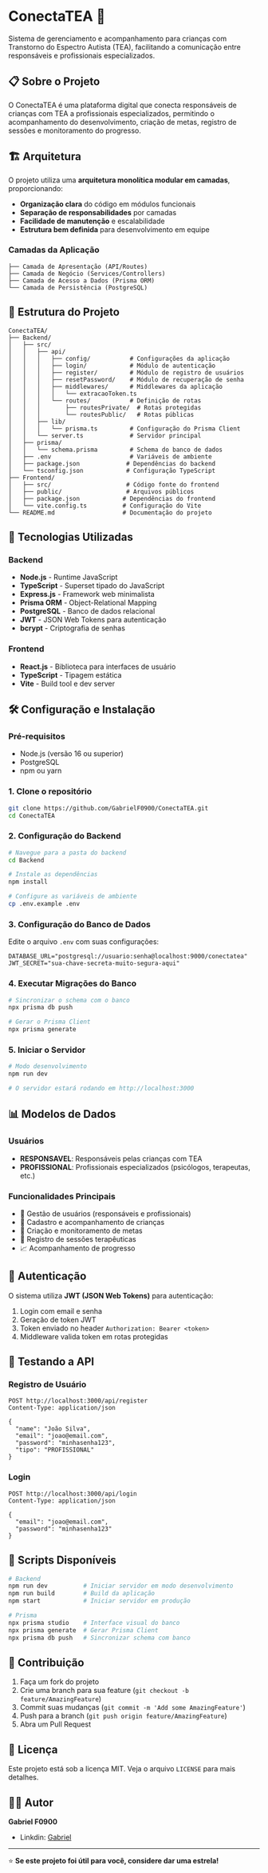 # ConectaTEA 🧩

Sistema de gerenciamento e acompanhamento para crianças com Transtorno do Espectro Autista (TEA), facilitando a comunicação entre responsáveis e profissionais especializados.

## 📋 Sobre o Projeto

O ConectaTEA é uma plataforma digital que conecta responsáveis de crianças com TEA a profissionais especializados, permitindo o acompanhamento do desenvolvimento, criação de metas, registro de sessões e monitoramento do progresso.

## 🏗️ Arquitetura

O projeto utiliza uma **arquitetura monolítica modular em camadas**, proporcionando:

- **Organização clara** do código em módulos funcionais
- **Separação de responsabilidades** por camadas
- **Facilidade de manutenção** e escalabilidade
- **Estrutura bem definida** para desenvolvimento em equipe

### Camadas da Aplicação

```
├── Camada de Apresentação (API/Routes)
├── Camada de Negócio (Services/Controllers)
├── Camada de Acesso a Dados (Prisma ORM)
└── Camada de Persistência (PostgreSQL)
```

## 📁 Estrutura do Projeto

```
ConectaTEA/
├── Backend/
│   ├── src/
│   │   ├── api/
│   │   │   ├── config/           # Configurações da aplicação
│   │   │   ├── login/            # Módulo de autenticação
│   │   │   ├── register/         # Módulo de registro de usuários
│   │   │   ├── resetPassword/    # Módulo de recuperação de senha
│   │   │   ├── middlewares/      # Middlewares da aplicação
│   │   │   │   └── extracaoToken.ts
│   │   │   └── routes/           # Definição de rotas
│   │   │       ├── routesPrivate/  # Rotas protegidas
│   │   │       └── routesPublic/   # Rotas públicas
│   │   ├── lib/
│   │   │   └── prisma.ts         # Configuração do Prisma Client
│   │   └── server.ts             # Servidor principal
│   ├── prisma/
│   │   └── schema.prisma         # Schema do banco de dados
│   ├── .env                      # Variáveis de ambiente
│   ├── package.json             # Dependências do backend
│   └── tsconfig.json            # Configuração TypeScript
├── Frontend/
│   ├── src/                     # Código fonte do frontend
│   ├── public/                  # Arquivos públicos
│   ├── package.json            # Dependências do frontend
│   └── vite.config.ts          # Configuração do Vite
└── README.md                   # Documentação do projeto
```

## 🚀 Tecnologias Utilizadas

### Backend
- **Node.js** - Runtime JavaScript
- **TypeScript** - Superset tipado do JavaScript
- **Express.js** - Framework web minimalista
- **Prisma ORM** - Object-Relational Mapping
- **PostgreSQL** - Banco de dados relacional
- **JWT** - JSON Web Tokens para autenticação
- **bcrypt** - Criptografia de senhas

### Frontend
- **React.js** - Biblioteca para interfaces de usuário
- **TypeScript** - Tipagem estática
- **Vite** - Build tool e dev server

## 🛠️ Configuração e Instalação

### Pré-requisitos

- Node.js (versão 16 ou superior)
- PostgreSQL
- npm ou yarn

### 1. Clone o repositório

```bash
git clone https://github.com/GabrielF0900/ConectaTEA.git
cd ConectaTEA
```

### 2. Configuração do Backend

```bash
# Navegue para a pasta do backend
cd Backend

# Instale as dependências
npm install

# Configure as variáveis de ambiente
cp .env.example .env
```

### 3. Configuração do Banco de Dados

Edite o arquivo `.env` com suas configurações:

```env
DATABASE_URL="postgresql://usuario:senha@localhost:9000/conectatea"
JWT_SECRET="sua-chave-secreta-muito-segura-aqui"
```

### 4. Executar Migrações do Banco

```bash
# Sincronizar o schema com o banco
npx prisma db push

# Gerar o Prisma Client
npx prisma generate
```

### 5. Iniciar o Servidor

```bash
# Modo desenvolvimento
npm run dev

# O servidor estará rodando em http://localhost:3000
```

## 📊 Modelos de Dados

### Usuários
- **RESPONSAVEL**: Responsáveis pelas crianças com TEA
- **PROFISSIONAL**: Profissionais especializados (psicólogos, terapeutas, etc.)

### Funcionalidades Principais
- 👥 Gestão de usuários (responsáveis e profissionais)
- 👶 Cadastro e acompanhamento de crianças
- 🎯 Criação e monitoramento de metas
- 📝 Registro de sessões terapêuticas
- 📈 Acompanhamento de progresso

## 🔐 Autenticação

O sistema utiliza **JWT (JSON Web Tokens)** para autenticação:

1. Login com email e senha
2. Geração de token JWT
3. Token enviado no header `Authorization: Bearer <token>`
4. Middleware valida token em rotas protegidas

## 🧪 Testando a API

### Registro de Usuário
```http
POST http://localhost:3000/api/register
Content-Type: application/json

{
  "name": "João Silva",
  "email": "joao@email.com",
  "password": "minhasenha123",
  "tipo": "PROFISSIONAL"
}
```

### Login
```http
POST http://localhost:3000/api/login
Content-Type: application/json

{
  "email": "joao@email.com",
  "password": "minhasenha123"
}
```

## 📝 Scripts Disponíveis

```bash
# Backend
npm run dev          # Iniciar servidor em modo desenvolvimento
npm run build        # Build da aplicação
npm start            # Iniciar servidor em produção

# Prisma
npx prisma studio    # Interface visual do banco
npx prisma generate  # Gerar Prisma Client
npx prisma db push   # Sincronizar schema com banco
```

## 🤝 Contribuição

1. Faça um fork do projeto
2. Crie uma branch para sua feature (`git checkout -b feature/AmazingFeature`)
3. Commit suas mudanças (`git commit -m 'Add some AmazingFeature'`)
4. Push para a branch (`git push origin feature/AmazingFeature`)
5. Abra um Pull Request

## 📄 Licença

Este projeto está sob a licença MIT. Veja o arquivo `LICENSE` para mais detalhes.

## 👨‍💻 Autor

**Gabriel F0900**
- Linkdin: [Gabriel](https://github.com/GabrielF0900)

---

⭐ **Se este projeto foi útil para você, considere dar uma estrela!**
